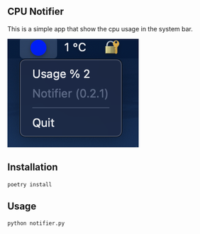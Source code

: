 ## CPU Notifier

This is a simple app that show the cpu usage in the system bar.

![screenshot](screenshot.png)

## Installation

```shell
poetry install
```

## Usage

```shell
python notifier.py
```
